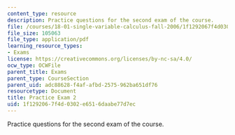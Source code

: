 ```yaml
---
content_type: resource
description: Practice questions for the second exam of the course.
file: /courses/18-01-single-variable-calculus-fall-2006/1f1292067f4d0302e6516daabe77d7ec_prexam2b.pdf
file_size: 105063
file_type: application/pdf
learning_resource_types:
- Exams
license: https://creativecommons.org/licenses/by-nc-sa/4.0/
ocw_type: OCWFile
parent_title: Exams
parent_type: CourseSection
parent_uid: adc88628-f4af-afbd-2575-962ba651df76
resourcetype: Document
title: Practice Exam 2
uid: 1f129206-7f4d-0302-e651-6daabe77d7ec
---
```

Practice questions for the second exam of the course.